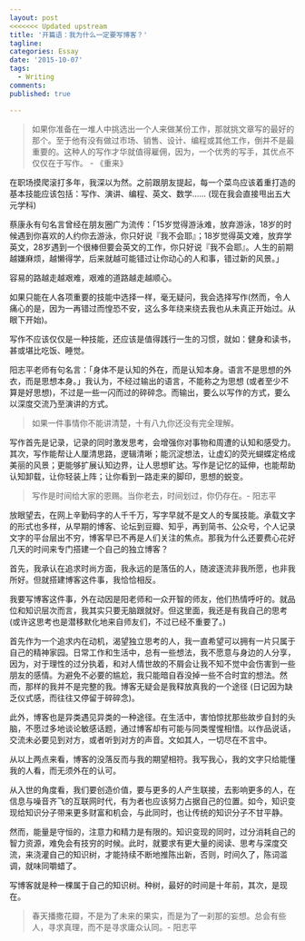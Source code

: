```yaml
---
layout: post
<<<<<<< Updated upstream
title: '开篇语：我为什么一定要写博客？'
tagline:
categories: Essay
date: '2015-10-07'
tags:
  - Writing
comments:
published: true

---
```


> 如果你准备在一堆人中挑选出一个人来做某份工作，那就挑文章写的最好的那个。至于他有没有做过市场、销售、设计、编程或其他工作，倒并不是最重要的。这种人的写作才华就值得雇佣，因为，一个优秀的写手，其优点不仅仅在于写作。 - 《重来》

在职场摸爬滚打多年，我深以为然。之前跟朋友提起，每一个菜鸟应该着重打造的基本技能应该包括：写作、演讲、编程、英文、数学…… (现在我会直接甩出五大元学科)

蔡康永有句名言曾经在朋友圈广为流传：「15岁觉得游泳难，放弃游泳，18岁的时候遇到你喜欢的人约你去游泳，你只好说『我不会耶』；18岁觉得英文难，放弃学英文，28岁遇到一个很棒但要会英文的工作，你只好说『我不会耶』。人生的前期越嫌麻烦，越懒得学，后来就越可能错过让你动心的人和事，错过新的风景。」

容易的路越走越艰难，艰难的道路越走越顺心。

如果只能在人各项重要的技能中选择一样，毫无疑问，我会选择写作(然而，令人痛心的是，因为一再错过而惶恐不安，这么多年绕来绕去我也从未真正开始过。从眼下开始)。

写作不应该仅仅是一种技能，还应该是值得践行一生的习惯，就如：健身和读书，甚或堪比吃饭、睡觉。

阳志平老师有句名言：「身体不是认知的外在，而是认知本身。语言不是思想的外衣，而是思想本身。」我认为，不经过输出的语言，不能称之为思想 (或者至少不算是好思想)，不过是一些一闪而过的碎碎念。而输出，要么以写作的方式，要么以深度交流乃至演讲的方式。

> 如果一件事情你不能讲清楚，十有八九你还没有完全理解。

写作首先是记录，记录的同时激发思考，会增强你对事物和周遭的认知和感受力。其次，写作能帮让人厘清思路，逻辑清晰；能沉淀想法，让虚幻的荧光蝴蝶定格成美丽的风景；更能够扩展认知边界，让人思想旷达。写作是记忆的延伸，也能帮助认知卸载，让你轻装上阵；让你看到一路走来的脚印，思想的蜕变。

> 写作是时间给大家的恩赐。当你老去，时间划过，你仍存在。- 阳志平

放眼望去，在网上辛勤码字的人千千万，写字早就不是文人的专属技能。承载文字的形式也多样，从早期的博客、论坛到豆瓣、知乎，再到简书、公众号，个人记录文字的平台层出不穷，博客早已不再是人们关注的焦点。那我为什么还要费心花好几天的时间来专门搭建一个自己的独立博客？

首先，我承认在追求时尚方面，我永远的是落伍的人，随波逐流非我所愿，也非我所好。但就搭建博客这件事，我恰恰相反。

我要写博客这件事，外在动因是阳老师和一众开智的师友，他们热情呼吁的。就品位和知识层次而言，我其实只要无脑跟就好。但这里面，我还是有我自己的思考 (或许这思考也是潜移默化地来自师友们，不过已经不重要了。)

首先作为一个追求内在动机，渴望独立思考的人，我一直希望可以拥有一片只属于自己的精神家园。日常工作和生活中，总有一些想法，我不愿意与身边的人分享，因为，对于理性的过分执着，和对人情世故的不屑会让我不知不觉中会伤害到一些朋友的感情。为避免不必要的尴尬，我只能暗自吞没掉一些不合时宜的想法。然而，那样的我并不是完整的我。博客无疑会是我释放真我的一个途径 (日记因为缺乏仪式感，而往往又停留于碎碎念)。

此外，博客也是异类遇见异类的一种途径。在生活中，害怕惊扰那些故步自封的头脑，不愿过多地谈论敏感话题，通过博客却有可能与同类惺惺相惜。以作品说话，交流未必要见到对方，或者听到对方的声音。文如其人，一切尽在不言中。

从以上两点来看，博客的没落反而与我的期望相符。我写我心，我的文字只给能懂我的人看，而无须外在的认可。

从入世的角度看，我们要创造价值，要与更多的人产生联接，去影响更多的人，在信息与噪音齐飞的互联网时代，有为者也应该努力占据自己的位置。如今，知识变现给知识分子带来更多财富和机会，与此同时，也让传统的知识分子不甘平静。

然而，能量是守恒的，注意力和精力是有限的。知识变现的同时，过分消耗自己的智力资源，难免会有技穷的时候。此时，就要求有更大量的阅读、思考与深度交流，来浇灌自己的知识树，才能持续不断地推陈出新，否则，时间久了，陈词滥调，就味同嚼蜡了。

写博客就是种一棵属于自己的知识树。种树，最好的时间是十年前，其次，是现在。

> 春天播撒花瓣，不是为了未来的果实，而是为了一刹那的妄想。总会有些人，寻求真理，而不是寻求庸众认同。- 阳志平







